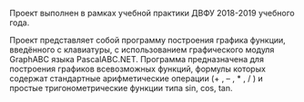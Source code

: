Проект выполнен в рамках учебной практики ДВФУ 2018-2019 учебного года.

Проект представляет собой программу построения графика функции, введённого с клавиатуры, с использованием графического модуля GraphABC языка PascalABC.NET. Программа предназначена для построения графиков всевозможных функций, формулы которых содержат стандартные арифметические операции (+ , – , * , / ) и простые тригонометрические функции типа sin, cos, tan.
